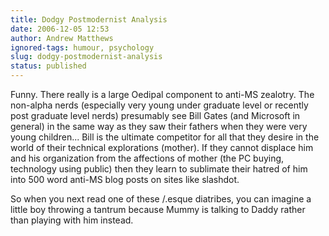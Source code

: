 ```yaml
---
title: Dodgy Postmodernist Analysis
date: 2006-12-05 12:53
author: Andrew Matthews
ignored-tags: humour, psychology
slug: dodgy-postmodernist-analysis
status: published
---
```


Funny. There really is a large Oedipal component to anti-MS zealotry. The non-alpha nerds (especially very young under graduate level or recently post graduate level nerds) presumably see Bill Gates (and Microsoft in general) in the same way as they saw their fathers when they were very young children... Bill is the ultimate competitor for all that they desire in the world of their technical explorations (mother). If they cannot displace him and his organization from the affections of mother (the PC buying, technology using public) then they learn to sublimate their hatred of him into 500 word anti-MS blog posts on sites like slashdot.

So when you next read one of these /.esque diatribes, you can imagine a little boy throwing a tantrum because Mummy is talking to Daddy rather than playing with him instead.
